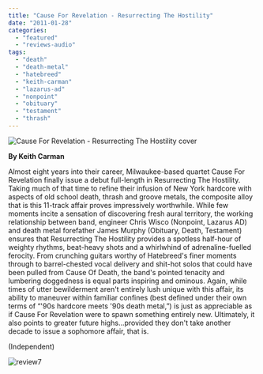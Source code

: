 ```yaml
---
title: "Cause For Revelation - Resurrecting The Hostility"
date: "2011-01-28"
categories: 
  - "featured"
  - "reviews-audio"
tags: 
  - "death"
  - "death-metal"
  - "hatebreed"
  - "keith-carman"
  - "lazarus-ad"
  - "nonpoint"
  - "obituary"
  - "testament"
  - "thrash"
---
```


![Cause For Revelation - Resurrecting The Hostility cover](http://www.hellbound.ca/wp-content/uploads/2011/01/55079.jpg "Cause For Revelation - Resurrecting The Hostility")

**By Keith Carman**

Almost eight years into their career, Milwaukee-based quartet Cause For Revelation finally issue a debut full-length in Resurrecting The Hostility. Taking much of that time to refine their infusion of New York hardcore with aspects of old school death, thrash and groove metals, the composite alloy that is this 11-track affair proves impressively worthwhile. While few moments incite a sensation of discovering fresh aural territory, the working relationship between band, engineer Chris Wisco (Nonpoint, Lazarus AD) and death metal forefather James Murphy (Obituary, Death, Testament) ensures that Resurrecting The Hostility provides a spotless half-hour of weighty rhythms, beat-heavy shots and a whirlwhind of adrenaline-fuelled ferocity. From crunching guitars worthy of Hatebreed's finer moments through to barrel-chested vocal delivery and shit-hot solos that could have been pulled from Cause Of Death, the band's pointed tenacity and lumbering doggedness is equal parts inspiring and ominous. Again, while times of utter bewilderment aren't entirely lush unique with this affair, its ability to maneuver within familiar confines (best defined under their own terms of “'90s hardcore meets '90s death metal,”) is just as appreciable as if Cause For Revelation were to spawn something entirely new. Ultimately, it also points to greater future highs...provided they don't take another decade to issue a sophomore affair, that is.

(Independent)

![](http://www.hellbound.ca/wp-content/uploads/2009/08/review7.png "review7")
